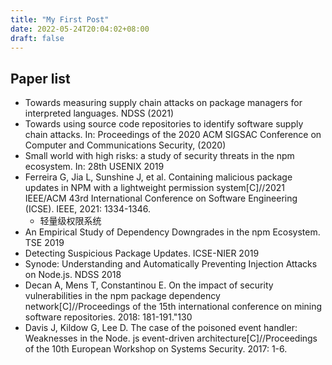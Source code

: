 ```yaml
---
title: "My First Post"
date: 2022-05-24T20:04:02+08:00
draft: false
---
```


## Paper list
- Towards measuring supply chain attacks on package managers for interpreted languages. NDSS (2021)
- Towards using source code repositories to identify software supply chain attacks. In: Proceedings of the 2020 ACM SIGSAC Conference on Computer and Communications Security, (2020)
- Small world with high risks: a study of security threats in the npm ecosystem. In: 28th USENIX 2019
  <!-- - 方法定义：npm依赖图、包维护器、package reach、maintainer reach、 -->
- Ferreira G, Jia L, Sunshine J, et al. Containing malicious package updates in NPM with a lightweight permission system[C]//2021 IEEE/ACM 43rd International Conference on Software Engineering (ICSE). IEEE, 2021: 1334-1346.
  - 轻量级权限系统
- An Empirical Study of Dependency Downgrades in the npm Ecosystem. TSE 2019
- Detecting Suspicious Package Updates. ICSE-NIER 2019
- Synode: Understanding and Automatically Preventing Injection Attacks on Node.js. NDSS 2018
- Decan A, Mens T, Constantinou E. On the impact of security vulnerabilities in the npm package dependency network[C]//Proceedings of the 15th international conference on mining software repositories. 2018: 181-191."130
- Davis J, Kildow G, Lee D. The case of the poisoned event handler: Weaknesses in the Node. js event-driven architecture[C]//Proceedings of the 10th European Workshop on Systems Security. 2017: 1-6.
  